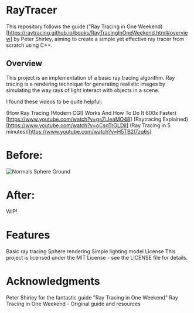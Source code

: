 # RayTracer
This repository follows the guide ("Ray Tracing in One Weekend)[https://raytracing.github.io/books/RayTracingInOneWeekend.html#overview] by Peter Shirley, aiming to create a simple yet effective ray tracer from scratch using C++.

## Overview
This project is an implementation of a basic ray tracing algorithm. Ray tracing is a rendering technique for generating realistic images by simulating the way rays of light interact with objects in a scene.

I found these videos to be quite helpful:

(How Ray Tracing (Modern CGI) Works And How To Do It 600x Faster)[https://www.youtube.com/watch?v=gsZiJeaMO48]
(Raytracing Explained)[https://www.youtube.com/watch?v=oCsgTrGLDiI]
(Ray Tracing in 5 minutes)[https://www.youtube.com/watch?v=H5TB2l7zq6s]

# Before:
![Normals Sphere Ground](https://raytracing.github.io/images/img-1.05-normals-sphere-ground.png)

# After:
WIP!

# Features
Basic ray tracing
Sphere rendering
Simple lighting model
License
This project is licensed under the MIT License - see the LICENSE file for details.

# Acknowledgments
Peter Shirley for the fantastic guide "Ray Tracing in One Weekend"
Ray Tracing in One Weekend - Original guide and resources
